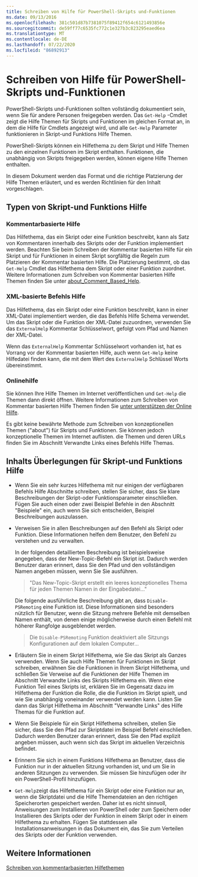 ```yaml
---
title: Schreiben von Hilfe für PowerShell-Skripts und-Funktionen
ms.date: 09/13/2016
ms.openlocfilehash: 381c501d87b7381075f89412f654c6121493856e
ms.sourcegitcommit: de59ff77c6535fc772c1e327b3c823295eaed6ea
ms.translationtype: MT
ms.contentlocale: de-DE
ms.lasthandoff: 07/22/2020
ms.locfileid: "86892913"
---
```

# <a name="writing-help-for-powershell-scripts-and-functions"></a>Schreiben von Hilfe für PowerShell-Skripts und-Funktionen

PowerShell-Skripts und-Funktionen sollten vollständig dokumentiert sein, wenn Sie für andere Personen freigegeben werden.
Das `Get-Help` -Cmdlet zeigt die Hilfe Themen für Skripts und Funktionen im gleichen Format an, in dem die Hilfe für Cmdlets angezeigt wird, und alle `Get-Help` Parameter funktionieren in Skript-und Funktions Hilfe Themen.

PowerShell-Skripts können ein Hilfethema zu dem Skript und Hilfe Themen zu den einzelnen Funktionen im Skript enthalten. Funktionen, die unabhängig von Skripts freigegeben werden, können eigene Hilfe Themen enthalten.

In diesem Dokument werden das Format und die richtige Platzierung der Hilfe Themen erläutert, und es werden Richtlinien für den Inhalt vorgeschlagen.

## <a name="types-of-script-and-function-help"></a>Typen von Skript-und Funktions Hilfe

### <a name="comment-based-help"></a>Kommentarbasierte Hilfe

Das Hilfethema, das ein Skript oder eine Funktion beschreibt, kann als Satz von Kommentaren innerhalb des Skripts oder der Funktion implementiert werden. Beachten Sie beim Schreiben der Kommentar basierten Hilfe für ein Skript und für Funktionen in einem Skript sorgfältig die Regeln zum Platzieren der Kommentar basierten Hilfe. Die Platzierung bestimmt, ob das `Get-Help` Cmdlet das Hilfethema dem Skript oder einer Funktion zuordnet. Weitere Informationen zum Schreiben von Kommentar basierten Hilfe Themen finden Sie unter [about_Comment_Based_Help](/powershell/module/microsoft.powershell.core/about/about_comment_based_help).

### <a name="xml-based-command-help"></a>XML-basierte Befehls Hilfe

Das Hilfethema, das ein Skript oder eine Funktion beschreibt, kann in einer XML-Datei implementiert werden, die das Befehls Hilfe Schema verwendet. Um das Skript oder die Funktion der XML-Datei zuzuordnen, verwenden Sie das `ExternalHelp` Kommentar Schlüsselwort, gefolgt vom Pfad und Namen der XML-Datei.

Wenn das `ExternalHelp` Kommentar Schlüsselwort vorhanden ist, hat es Vorrang vor der Kommentar basierten Hilfe, auch wenn `Get-Help` keine Hilfedatei finden kann, die mit dem Wert des `ExternalHelp` Schlüssel Worts übereinstimmt.

### <a name="online-help"></a>Onlinehilfe

Sie können Ihre Hilfe Themen im Internet veröffentlichen und `Get-Help` die Themen dann direkt öffnen. Weitere Informationen zum Schreiben von Kommentar basierten Hilfe Themen finden Sie [unter unterstützen der Online Hilfe](../module/supporting-online-help.md).

Es gibt keine bewährte Methode zum Schreiben von konzeptionellen Themen ("about") für Skripts und Funktionen.
Sie können jedoch konzeptionelle Themen im Internet auflisten. die Themen und deren URLs finden Sie im Abschnitt Verwandte Links eines Befehls Hilfe Themas.

## <a name="content-considerations-for-script-and-function-help"></a>Inhalts Überlegungen für Skript-und Funktions Hilfe

- Wenn Sie ein sehr kurzes Hilfethema mit nur einigen der verfügbaren Befehls Hilfe Abschnitte schreiben, stellen Sie sicher, dass Sie klare Beschreibungen der Skript-oder Funktionsparameter einschließen. Fügen Sie auch einen oder zwei Beispiel Befehle in den Abschnitt "Beispiele" ein, auch wenn Sie sich entscheiden, Beispiel Beschreibungen auszulassen.

- Verweisen Sie in allen Beschreibungen auf den Befehl als Skript oder Funktion. Diese Informationen helfen dem Benutzer, den Befehl zu verstehen und zu verwalten.

  In der folgenden detaillierten Beschreibung ist beispielsweise angegeben, dass der New-Topic-Befehl ein Skript ist.
  Dadurch werden Benutzer daran erinnert, dass Sie den Pfad und den vollständigen Namen angeben müssen, wenn Sie Sie ausführen.

  > "Das New-Topic-Skript erstellt ein leeres konzeptionelles Thema für jeden Themen Namen in der Eingabedatei..."

  Die folgende ausführliche Beschreibung gibt an, dass `Disable-PSRemoting` eine Funktion ist. Diese Informationen sind besonders nützlich für Benutzer, wenn die Sitzung mehrere Befehle mit demselben Namen enthält, von denen einige möglicherweise durch einen Befehl mit höherer Rangfolge ausgeblendet werden.

  > Die `Disable-PSRemoting` Funktion deaktiviert alle Sitzungs Konfigurationen auf dem lokalen Computer...

- Erläutern Sie in einem Skript Hilfethema, wie Sie das Skript als Ganzes verwenden. Wenn Sie auch Hilfe Themen für Funktionen im Skript schreiben, erwähnen Sie die Funktionen in Ihrem Skript Hilfethema, und schließen Sie Verweise auf die Funktionen der Hilfe Themen im Abschnitt Verwandte Links des Skripts Hilfethema ein.
  Wenn eine Funktion Teil eines Skripts ist, erklären Sie im Gegensatz dazu im Hilfethema der Funktion die Rolle, die die Funktion im Skript spielt, und wie Sie unabhängig voneinander verwendet werden kann. Listen Sie dann das Skript Hilfethema im Abschnitt "Verwandte Links" des Hilfe Themas für die Funktion auf.

- Wenn Sie Beispiele für ein Skript Hilfethema schreiben, stellen Sie sicher, dass Sie den Pfad zur Skriptdatei im Beispiel Befehl einschließen. Dadurch werden Benutzer daran erinnert, dass Sie den Pfad explizit angeben müssen, auch wenn sich das Skript im aktuellen Verzeichnis befindet.

- Erinnern Sie sich in einem Funktions Hilfethema an Benutzer, dass die Funktion nur in der aktuellen Sitzung vorhanden ist, und um Sie in anderen Sitzungen zu verwenden. Sie müssen Sie hinzufügen oder ihr ein PowerShell-Profil hinzufügen.

- `Get-Help`zeigt das Hilfethema für ein Skript oder eine Funktion nur an, wenn die Skriptdatei und die Hilfe Themendateien an den richtigen Speicherorten gespeichert werden. Daher ist es nicht sinnvoll, Anweisungen zum Installieren von PowerShell oder zum Speichern oder Installieren des Skripts oder der Funktion in einem Skript oder in einem Hilfethema zu erhalten. Fügen Sie stattdessen alle Installationsanweisungen in das Dokument ein, das Sie zum Verteilen des Skripts oder der Funktion verwenden.

## <a name="see-also"></a>Weitere Informationen

[Schreiben von kommentarbasierten Hilfethemen](./writing-comment-based-help-topics.md)
